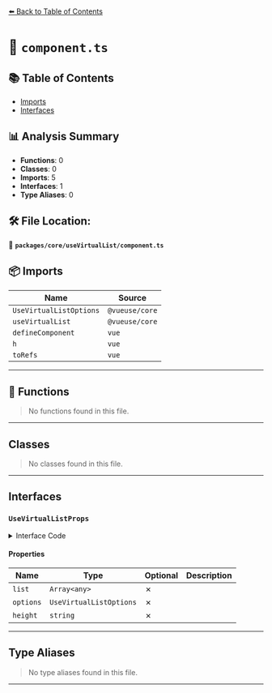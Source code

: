 [⬅️ Back to Table of Contents](../../../index.md)

# 📄 `component.ts`

## 📚 Table of Contents

- [Imports](#imports)
- [Interfaces](#interfaces)

## 📊 Analysis Summary

- **Functions**: 0
- **Classes**: 0
- **Imports**: 5
- **Interfaces**: 1
- **Type Aliases**: 0

## 🛠️ File Location:
📂 **`packages/core/useVirtualList/component.ts`**

## 📦 Imports

| Name | Source |
|------|--------|
| `UseVirtualListOptions` | `@vueuse/core` |
| `useVirtualList` | `@vueuse/core` |
| `defineComponent` | `vue` |
| `h` | `vue` |
| `toRefs` | `vue` |


---

## 🔧 Functions

> No functions found in this file.


---

## Classes

> No classes found in this file.


---

## Interfaces

### `UseVirtualListProps`

<details><summary>Interface Code</summary>

```ts
export interface UseVirtualListProps {
  /**
   * data of scrollable list
   *
   * @default []
   */
  list: Array<any>
  /**
   * useVirtualList's options
   *
   * @default {}
   */
  options: UseVirtualListOptions
  /**
   * virtualList's height
   *
   * @default 300px
   */
  height: string
}
```
</details>

#### Properties

| Name | Type | Optional | Description |
|------|------|----------|-------------|
| `list` | `Array<any>` | ✗ |  |
| `options` | `UseVirtualListOptions` | ✗ |  |
| `height` | `string` | ✗ |  |


---

## Type Aliases

> No type aliases found in this file.


---